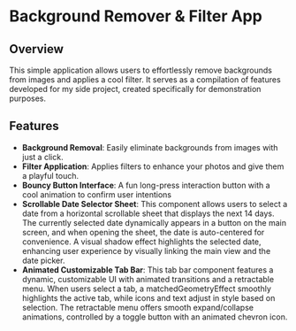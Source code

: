 # Background Remover & Filter App

## Overview
This simple application allows users to effortlessly remove backgrounds from images and applies a cool filter. It serves as a compilation of features developed for my side project, created specifically for demonstration purposes.

## Features
- **Background Removal**: Easily eliminate backgrounds from images with just a click.
- **Filter Application**: Applies filters to enhance your photos and give them a playful touch.
- **Bouncy Button Interface**: A fun long-press interaction button with a cool animation to confirm user intentions
- **Scrollable Date Selector Sheet**: This component allows users to select a date from a horizontal scrollable sheet that displays the next 14 days. The currently selected date dynamically appears in a button on the main screen, and when opening the sheet, the date is auto-centered for convenience. A visual shadow effect highlights the selected date, enhancing user experience by visually linking the main view and the date picker.
- **Animated Customizable Tab Bar**: This tab bar component features a dynamic, customizable UI with animated transitions and a retractable menu. When users select a tab, a matchedGeometryEffect smoothly highlights the active tab, while icons and text adjust in style based on selection. The retractable menu offers smooth expand/collapse animations, controlled by a toggle button with an animated chevron icon.
